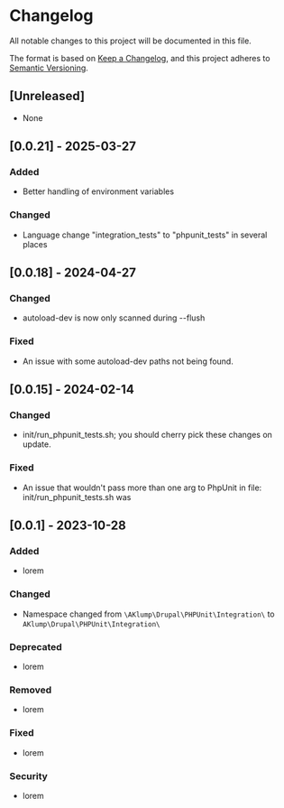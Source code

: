 # Changelog

All notable changes to this project will be documented in this file.

The format is based on [Keep a Changelog](https://keepachangelog.com/en/1.0.0/),
and this project adheres to [Semantic Versioning](https://semver.org/spec/v2.0.0.html).

## [Unreleased]

- None

## [0.0.21] - 2025-03-27

### Added

- Better handling of environment variables

### Changed

- Language change "integration_tests" to "phpunit_tests" in several places

## [0.0.18] - 2024-04-27

### Changed

- autoload-dev is now only scanned during --flush

### Fixed

- An issue with some autoload-dev paths not being found.

## [0.0.15] - 2024-02-14

### Changed

- init/run_phpunit_tests.sh; you should cherry pick these changes on update.

### Fixed

- An issue that wouldn't pass more than one arg to PhpUnit in file: init/run_phpunit_tests.sh was

## [0.0.1] - 2023-10-28

### Added

- lorem

### Changed

- Namespace changed from `\AKlump\Drupal\PHPUnit\Integration\` to `AKlump\Drupal\PHPUnit\Integration\`

### Deprecated

- lorem

### Removed

- lorem

### Fixed

- lorem

### Security

- lorem
